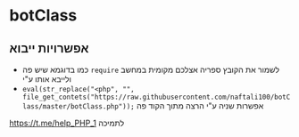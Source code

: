 # botClass
## אפשרויות ייבוא
-  כמו בדוגמא שיש פה `require` לשמור את הקובץ ספריה אצלכם מקומית במחשב ולייבא אותו ע"י  
- `eval(str_replace("<php", "", file_get_contets("https://raw.githubusercontent.com/naftali100/botClass/master/botClass.php"));` אפשרות שניה ע"י הרצה מתוך הקוד פה 

https://t.me/help_PHP_1 לתמיכה 

